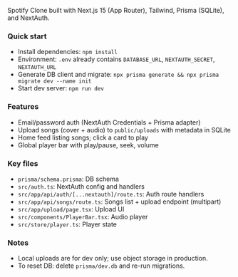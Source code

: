 Spotify Clone built with Next.js 15 (App Router), Tailwind, Prisma (SQLite), and NextAuth.

### Quick start
- Install dependencies: `npm install`
- Environment: `.env` already contains `DATABASE_URL`, `NEXTAUTH_SECRET`, `NEXTAUTH_URL`
- Generate DB client and migrate: `npx prisma generate && npx prisma migrate dev --name init`
- Start dev server: `npm run dev`

### Features
- Email/password auth (NextAuth Credentials + Prisma adapter)
- Upload songs (cover + audio) to `public/uploads` with metadata in SQLite
- Home feed listing songs; click a card to play
- Global player bar with play/pause, seek, volume

### Key files
- `prisma/schema.prisma`: DB schema
- `src/auth.ts`: NextAuth config and handlers
- `src/app/api/auth/[...nextauth]/route.ts`: Auth route handlers
- `src/app/api/songs/route.ts`: Songs list + upload endpoint (multipart)
- `src/app/upload/page.tsx`: Upload UI
- `src/components/PlayerBar.tsx`: Audio player
- `src/store/player.ts`: Player state

### Notes
- Local uploads are for dev only; use object storage in production.
- To reset DB: delete `prisma/dev.db` and re-run migrations.
